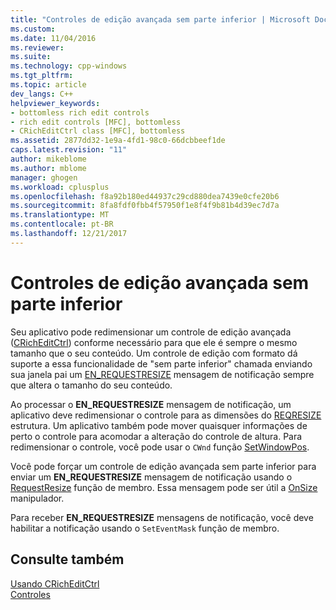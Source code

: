 ```yaml
---
title: "Controles de edição avançada sem parte inferior | Microsoft Docs"
ms.custom: 
ms.date: 11/04/2016
ms.reviewer: 
ms.suite: 
ms.technology: cpp-windows
ms.tgt_pltfrm: 
ms.topic: article
dev_langs: C++
helpviewer_keywords:
- bottomless rich edit controls
- rich edit controls [MFC], bottomless
- CRichEditCtrl class [MFC], bottomless
ms.assetid: 2877dd32-1e9a-4fd1-98c0-66dcbbeef1de
caps.latest.revision: "11"
author: mikeblome
ms.author: mblome
manager: ghogen
ms.workload: cplusplus
ms.openlocfilehash: f8a92b180ed44937c29cd880dea7439e0cfe20b6
ms.sourcegitcommit: 8fa8fdf0fbb4f57950f1e8f4f9b81b4d39ec7d7a
ms.translationtype: MT
ms.contentlocale: pt-BR
ms.lasthandoff: 12/21/2017
---
```

# <a name="bottomless-rich-edit-controls"></a>Controles de edição avançada sem parte inferior
Seu aplicativo pode redimensionar um controle de edição avançada ([CRichEditCtrl](../mfc/reference/cricheditctrl-class.md)) conforme necessário para que ele é sempre o mesmo tamanho que o seu conteúdo. Um controle de edição com formato dá suporte a essa funcionalidade de "sem parte inferior" chamada enviando sua janela pai um [EN_REQUESTRESIZE](http://msdn.microsoft.com/library/windows/desktop/bb787983) mensagem de notificação sempre que altera o tamanho do seu conteúdo.  
  
 Ao processar o **EN_REQUESTRESIZE** mensagem de notificação, um aplicativo deve redimensionar o controle para as dimensões do [REQRESIZE](http://msdn.microsoft.com/library/windows/desktop/bb787950) estrutura. Um aplicativo também pode mover quaisquer informações de perto o controle para acomodar a alteração do controle de altura. Para redimensionar o controle, você pode usar o `CWnd` função [SetWindowPos](../mfc/reference/cwnd-class.md#setwindowpos).  
  
 Você pode forçar um controle de edição avançada sem parte inferior para enviar um **EN_REQUESTRESIZE** mensagem de notificação usando o [RequestResize](../mfc/reference/cricheditctrl-class.md#requestresize) função de membro. Essa mensagem pode ser útil a [OnSize](../mfc/reference/cwnd-class.md#onsize) manipulador.  
  
 Para receber **EN_REQUESTRESIZE** mensagens de notificação, você deve habilitar a notificação usando o `SetEventMask` função de membro.  
  
## <a name="see-also"></a>Consulte também  
 [Usando CRichEditCtrl](../mfc/using-cricheditctrl.md)   
 [Controles](../mfc/controls-mfc.md)

